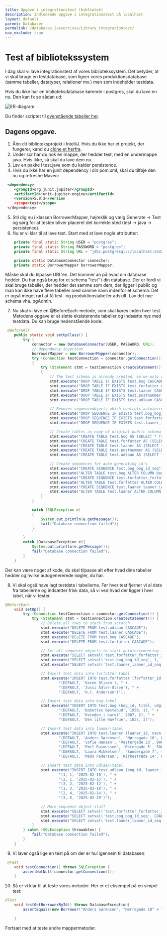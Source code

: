 ```yaml
---
title: Opgave i integrationstest (bibliotek)
description: Indledende opgave i integrationstest på localhost
layout: default
parent: Databaser
permalink: /databases_2/exercises/Library_integrationtest/
nav_exclude: true
---
```


# Test af bibliotekssystem

I dag skal vi lave integrationstest af vores bibliotekssystem. Det betyder, at vi skal bruge en testdatabase, som ligner vores produktionsdatabase (samme tabeller, datatyper, relationer mv.) men som indeholder testdata. 

Hvis du ikke har en biblioteksdatabase kørende i postgres, skal du lave en nu. Den kan fx se sådan ud:

![ER-diagram](https://i.imgur.com/9vOkudp.png)

Du finder scriptet til [ovenstående tabeller her](../../databases_1/exercises/bibliotek_sql_queries.sql). 


## Dagens opgave. 
1. Åbn dit biblioteksprojekt i IntelliJ. Hvis du ikke har et projekt, der fungerer, kand du [clone et herfra](https://github.com/KongCPH/Library.git).
2. Under scr har du nok en mappe, der hedder test, med en undermappe java. Hvis ikke, så skal du lave dem nu. 
3. Lav en pakke i test.java som du kalder persistence. 
4. Hvis du ikke har en junit dependency i din pom.xml, skal du tilføje den nu og refreshe Maven:

```xml	
 <dependency>
    <groupId>org.junit.jupiter</groupId>
    <artifactId>junit-jupiter-engine</artifactId>
    <version>5.8.2</version
    <scope>test</scope>
 </dependency>
```
5. Stil dig nu i klassen BorrowerMapper, højreklik og vælg Generate -> Test og sørg for at testen bliver placeret det korrekte sted (test -> java -> persistence).
6. Nu er vi klar til at lave test. Start med at lave nogle attributter:
```java
	private final static String USER = "postgres";
    private final static String PASSWORD = "postgres";
    private final static String URL = "jdbc:postgresql://localhost:5432/bibliotek?currentSchema=test";

    private static DatabaseConnector connector;
    private static BorrowerMapper borrowerMapper;
```
Måske skal du tilpasse URL'en. Det kommer an på hvad din database hedder. Du har også brug for et schema "test" i din database. Der er fordi vi skal bruge tabeller, der hedder det samme som dem, der ligger i public og man kan ikke have flere tabeller med samme navn indenfor et schema. Det er også meget rart at få test- og produktionstabeller adskilt. Lav det nye schema vha. pgAdmin. 

7. Nu skal vi lave en @BeforeEach-metode, som skal køres inden hver test. Metodens opgave er at slette eksisterende tabeller og indsætte nye med testdata. Du kan bruge nedenstående kode:
```java
 @BeforeAll
    public static void setUpClass() {
        try {
            connector = new DatabaseConnector(USER, PASSWORD, URL);
            // dependency injection
            borrowerMapper = new BorrowerMapper(connector);
            try (Connection testConnection = connector.getConnection())
            {
                try (Statement stmt = testConnection.createStatement())
                {
                    // The test schema is already created, so we only need to delete/create test tables
                    stmt.execute("DROP TABLE IF EXISTS test.bog CASCADE");
                    stmt.execute("DROP TABLE IF EXISTS test.forfatter CASCADE");
                    stmt.execute("DROP TABLE IF EXISTS test.laaner CASCADE");
                    stmt.execute("DROP TABLE IF EXISTS test.postnummer CASCADE");
                    stmt.execute("DROP TABLE IF EXISTS test.udlaan CASCADE");

                    // Removes sequenceobjects which controls autoincrement of keys
                    stmt.execute("DROP SEQUENCE IF EXISTS test.bog_bog_id_seq CASCADE;");
                    stmt.execute("DROP SEQUENCE IF EXISTS test.forfatter_forfatter_id_seq CASCADE;");
                    stmt.execute("DROP SEQUENCE IF EXISTS test.laaner_laaner_id_seq CASCADE;");

                    // Create tables as copy of original public schema structure
                    stmt.execute("CREATE TABLE test.bog AS (SELECT * from public.bog) WITH NO DATA");
                    stmt.execute("CREATE TABLE test.forfatter AS (SELECT * from public.forfatter) WITH NO DATA");
                    stmt.execute("CREATE TABLE test.laaner AS (SELECT * from public.laaner) WITH NO DATA");
                    stmt.execute("CREATE TABLE test.postnummer AS (SELECT * from public.postnummer) WITH NO DATA");
                    stmt.execute("CREATE TABLE test.udlaan AS (SELECT * from public.udlaan) WITH NO DATA");

                    // Create sequences for auto generating id's
                    stmt.execute("CREATE SEQUENCE test.bog_bog_id_seq");
                    stmt.execute("ALTER TABLE test.bog ALTER COLUMN bog_id SET DEFAULT nextval('test.bog_bog_id_seq')");
                    stmt.execute("CREATE SEQUENCE test.forfatter_forfatter_id_seq");
                    stmt.execute("ALTER TABLE test.forfatter ALTER COLUMN forfatter_id SET DEFAULT nextval('test.forfatter_forfatter_id_seq')");
                    stmt.execute("CREATE SEQUENCE test.laaner_laaner_id_seq");
                    stmt.execute("ALTER TABLE test.laaner ALTER COLUMN laaner_id SET DEFAULT nextval('test.laaner_laaner_id_seq')");
                }
            }

            catch (SQLException e)
            {
                System.out.println(e.getMessage());
                fail("Database connection failed");
            }

        }
        catch (DatabaseException e){
            System.out.println(e.getMessage());
            fail("Database connection failed");
        }
    }

```
Der kan være noget af kode, du skal tilpasse alt efter hvad dine tabeller hedder og hvilke autogenererede nøgler, du har. 

8. Vi skal også have lagt testdata i tabellerne. Før hver test fjerner vi al data fra tabellerne og indsætter frisk data, så vi ved hvad der ligger i hver tabel, når vi tester. 

```java
@BeforeEach
    void setUp() {
        try (Connection testConnection = connector.getConnection()) {
            try (Statement stmt = testConnection.createStatement()) {
                // Delete all rows to start from scratch
                stmt.execute("DELETE FROM test.udlaan CASCADE");
                stmt.execute("DELETE FROM test.laaner CASCADE");
                stmt.execute("DELETE FROM test.bog CASCADE");
                stmt.execute("DELETE FROM test.forfatter CASCADE");

                // Set all sequence objects to start autoincrementing from 1
                stmt.execute("SELECT setval('test.forfatter_forfatter_id_seq', 1, false)");
                stmt.execute("SELECT setval('test.bog_bog_id_seq', 1, false)");
                stmt.execute("SELECT setval('test.laaner_laaner_id_seq', 1, false)");

                // Insert test data into forfatter-tabel
                stmt.execute("INSERT INTO test.forfatter (forfatter_id, navn) VALUES " +
                        "(DEFAULT, 'Karen Blixen'), " +
                        "(DEFAULT, 'Jussi Adler-Olsen'), " +
                        "(DEFAULT, 'H.C. Andersen')");

                // Insert test data into bog-tabel
                stmt.execute("INSERT INTO test.bog (bog_id, titel, udgivelsesaar, forfatter_id) VALUES " +
                        "(DEFAULT, 'Babettes Gæstebud', 1950, 1), " +
                        "(DEFAULT, 'Kvinden i buret', 2007, 2), " +
                        "(DEFAULT, 'Den lille Havfrue', 1837, 3)");

                // Insert test data into laaner-tabel
                stmt.execute("INSERT INTO test.laaner (laaner_id, navn, adresse, postnr) VALUES " +
                        "(DEFAULT, 'Anders Sørensen', 'Nørregade 10', 8000), " +
                        "(DEFAULT, 'Sofie Hansen', 'Vestergade 23', 9000), " +
                        "(DEFAULT, 'Emil Rasmussen', 'Østergade 5', 5000), " +
                        "(DEFAULT, 'Laura Mikkelsen', 'Søndergade 7', 4000), " +
                        "(DEFAULT, 'Mads Pedersen', 'Kirkestræde 14', 6000)");

                // Insert test data into udlaan-tabel
                stmt.execute("INSERT INTO test.udlaan (bog_id, laaner_id, dato) VALUES " +
                        "(1, 1, '2025-02-10'), " +
                        "(2, 1, '2025-02-15'), " +
                        "(3, 2, '2025-02-12'), " +
                        "(1, 3, '2025-02-18'), " +
                        "(2, 4, '2025-02-14'), " +
                        "(3, 5, '2025-02-20')");

                // More sequence object stuff
                stmt.execute("SELECT setval('test.forfatter_forfatter_id_seq', COALESCE((SELECT MAX(forfatter_id) FROM test.forfatter)+1, 1), false)");
                stmt.execute("SELECT setval('test.bog_bog_id_seq', COALESCE((SELECT MAX(bog_id) FROM test.bog)+1, 1), false)");
                stmt.execute("SELECT setval('test.laaner_laaner_id_seq', COALESCE((SELECT MAX(laaner_id) FROM test.laaner)+1, 1), false)");
            }
        } catch (SQLException throwables) {
            fail("Database connection failed");
        }
    }

```

9. Vi laver også lige en test på om der er hul igennem til databasen:
```java
 @Test
    void testConnection() throws SQLException {
        assertNotNull(connector.getConnection());
    }
```

10. Så er vi klar til at teste vores metoder. Her er et eksempel på en simpel test:
```java
@Test
    void testGetBorrowerById() throws DatabaseException{
        assertEquals(new Borrower("Anders Sørensen", "Nørregade 10" + " " + 8000, 1), borrowerMapper.getBorrowerById(1));

    }
```
Fortsæt med at teste andre mappermetoder. 
